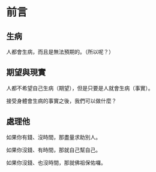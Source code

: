 # 前言

## 生病

人都會生病，而且是無法預期的。（所以呢？）

## 期望與現實

人都不希望自己生病（期望），但是只要是人就會生病（事實）。

接受身體會生病的事實之後，我們可以做什麼？

## 處理他

如果你有錢、沒時間，那盡量求助別人。

如果你沒錢、有時間，那就自己幫自己。

如果你沒錢、也沒時間，那就佛祖保佑囉。
